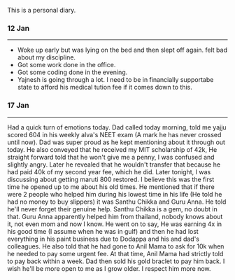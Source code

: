 
This is a personal diary. 

### 12 Jan 
---
- Woke up early but was lying on the bed and then slept off again. felt bad about my discipline.
- Got some work done in the office. 
- Got some coding done in the evening.
- Yajnesh is going through a lot. I need to be in financially supportabe state to afford his medical tution fee if it comes down to this.

### 17 Jan
---
Had a quick turn of emotions today. Dad called today morning, told me yajju scored 604 in his weekly alva's NEET exam (A mark he has never crossed until now). Dad was super proud as he kept mentioning about it through out today. He also conveyed that he received my MIT scholarship of 42k, He straight forward told that he won't give me a penny, I was confused and slightly angry. Later he revealed that he wouldn't transfer that because he had paid 40k of my second year fee, which he did. Later tonight, I was discussing about getting maruti 800 restored. I believe this was the first time he opened up to me about his old times. He mentioned that if there were 2 people who helped him during his lowest time in his life (He told he had no money to buy slippers) it was Santhu Chikka and Guru Anna. He told he'll never forget their genuine help. Santhu Chikka is a gem, no doubt in that. Guru Anna apparently helped him from thailand, nobody knows about it, not even mom and now I know. He went on to say, He was earning 4x in his good time (I assume when he was in gulf) and then he had lost everything in his paint business due to Dodappa and his and dad's colleagues. He also told that he had gone to Anil Mama to ask for 10k when he needed to pay some urgent fee. At that time, Anil Mama had strictly told to pay back within a week. Dad then sold his gold braclet to pay him back. I wish he'll be more open to me as I grow older. I respect him more now.